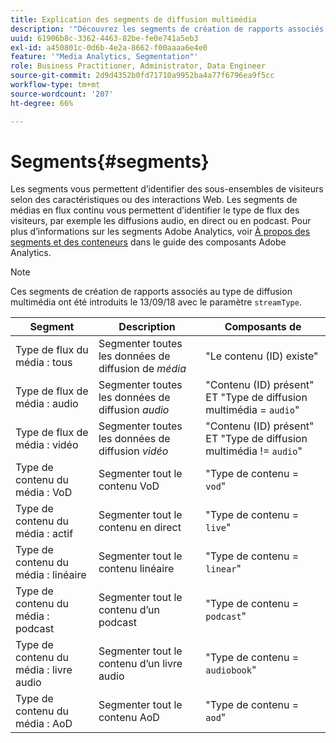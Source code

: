 ```yaml
---
title: Explication des segments de diffusion multimédia
description: '"Découvrez les segments de création de rapports associés au type de diffusion multimédia, y compris le segment, la description et la règle pour le type de diffusion multimédia."'
uuid: 61906b8c-3362-4463-82be-fe0e741a5eb3
exl-id: a450801c-0d6b-4e2a-8662-f00aaaa6e4e0
feature: '"Media Analytics, Segmentation"'
role: Business Practitioner, Administrator, Data Engineer
source-git-commit: 2d9d4352b0fd71710a9952ba4a77f6796ea9f5cc
workflow-type: tm+mt
source-wordcount: '207'
ht-degree: 66%

---
```


# Segments{#segments}

Les segments vous permettent d’identifier des sous-ensembles de visiteurs selon des caractéristiques ou des interactions Web. Les segments de médias en flux continu vous permettent d’identifier le type de flux des visiteurs, par exemple les diffusions audio, en direct ou en podcast. Pour plus d’informations sur les segments Adobe Analytics, voir [À propos des segments et des conteneurs](https://experienceleague.adobe.com/docs/analytics/components/segmentation/seg-overview.html?lang=en) dans le guide des composants Adobe Analytics.

>[!NOTE]
>
>Ces segments de création de rapports associés au type de diffusion multimédia ont été introduits le 13/09/18 avec le paramètre `streamType`.

| Segment | Description | Composants de |
|---|---|---|
| Type de flux du média : tous | Segmenter toutes les données de diffusion de *média* | &quot;Le contenu (ID) existe&quot; |
| Type de flux de média : audio | Segmenter toutes les données de diffusion *audio* | &quot;Contenu (ID) présent&quot; ET &quot;Type de diffusion multimédia = `audio`&quot; |
| Type de flux de média : vidéo | Segmenter toutes les données de diffusion *vidéo* | &quot;Contenu (ID) présent&quot; ET &quot;Type de diffusion multimédia != `audio`&quot; |
| Type de contenu du média : VoD | Segmenter tout le contenu VoD | &quot;Type de contenu = `vod`&quot; |
| Type de contenu du média : actif | Segmenter tout le contenu en direct | &quot;Type de contenu = `live`&quot; |
| Type de contenu du média : linéaire | Segmenter tout le contenu linéaire | &quot;Type de contenu = `linear`&quot; |
| Type de contenu du média : podcast | Segmenter tout le contenu d’un podcast | &quot;Type de contenu = `podcast`&quot; |
| Type de contenu du média : livre audio | Segmenter tout le contenu d’un livre audio | &quot;Type de contenu = `audiobook`&quot; |
| Type de contenu du média : AoD | Segmenter tout le contenu AoD | &quot;Type de contenu = `aod`&quot; |
